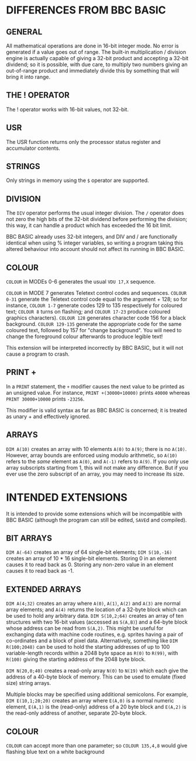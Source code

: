 # DIFFERENCES FROM BBC BASIC



## GENERAL

All mathematical operations are done in 16-bit integer mode.  No error is generated
if a value goes out of range.  The built-in multiplication / division engine is
actually capable of giving a 32-bit product and accepting a 32-bit dividend; so it
is possible, with due care, to multiply two numbers giving an out-of-range product
and immediately divide this by something that will bring it into range.

## THE ! OPERATOR

The ! operator works with 16-bit values, not 32-bit.

## USR

The USR function returns only the processor status register and accumulator contents.

## STRINGS

Only strings in memory using the `$` operator are supported.

## DIVISION

The `DIV` operator performs the usual integer division.  The `/` operator does
not zero the high bits of the 32-bit dividend before performing the division;
this way, it can handle a product which has exceeded the 16 bit limit.

BBC BASIC already uses 32-bit integers, and DIV and / are functionally identical
when using % integer variables, so writing a program taking this altered
behaviour into account should not affect its running in BBC BASIC.

## COLOUR

`COLOUR` in MODEs 0-6 generates the usual `VDU 17,X` sequence.

`COLOUR` in MODE 7 generates Teletext control codes and sequences.  `COLOUR 0-31`
generate the Teletext control code equal to the argument + 128; so for instance,
`COLOUR 1-7` generate codes 129 to 135 respectively for coloured text; `COLOUR 8`
turns on flashing; and `COLOUR 17-23` produce coloured graphics characters).
`COLOUR 128` generates character code 156 for a black background.
`COLOUR 129-135` generate the appropriate code for the same coloured text,
followed by 157 for "change background". You will need to change the foreground
colour afterwards to produce legible text!

This extension will be interpreted incorrectly by BBC BASIC, but it will not cause
a program to crash.

## PRINT +

In a `PRINT` statement, the `+` modifier causes the next value to be printed as an
unsigned value.  For instance, `PRINT +(30000+10000)` prints `40000` whereas
`PRINT 30000+10000` prints `-23256`.

This modifier is valid syntax as far as BBC BASIC is concerned; it is treated as
unary + and effectively ignored.

## ARRAYS

`DIM A(10)` creates an array with 10 elements `A(0)` to `A(9)`; there is no `A(10)`.
However, array bounds are enforced using modulo arithmetic, so `A(10)` refers to
the _same_ element as `A(0)`, and `A(-1)` refers to `A(9)`.  If you only use array
subscripts starting from 1, this will not make any difference.  But if you ever use
the zero subscript of an array, you may need to increase its size.


# INTENDED EXTENSIONS

It is intended to provide some extensions which will be incompatible with BBC BASIC
(although the program can still be edited, `SAVE`d and compiled).

## BIT ARRAYS

`DIM A(-64)` creates an array of 64 single-bit elements; `DIM S(10,-16)` creates an
array of 10 * 16 single-bit elements.  Storing 0 in an element causes it to read back
as 0.  Storing any non-zero value in an element causes it to read back as -1.

## EXTENDED ARRAYS

`DIM A(4;32)` creates an array where `A(0)`, `A(1)`, `A(2)` and `A(3)` are normal
array elements; and `A(4)` returns the location of a 32-byte block which can be used
to hold any arbitrary data.  `DIM S(10,2;64)` creates an array of ten structures with
two 16-bit values  (accessed as `S(A,B)`)  and a 64-byte block whose address can be
read from `S(A,2)`.  This might be useful for exchanging data with machine code
routines, e.g. sprites having a pair of co-ordinates and a block of pixel data.
Alternatively, something like `DIM R(100;2048)` can be used to hold the starting
addresses of up to 100 variable-length records within a 2048 byte space as `R(0)`
to `R(99)`, with `R(100)` giving the starting address of the 2048 byte block.

`DIM N(20,0;40)` creates a read-only array `N(0)` to `N(19)` which each give the
address of a 40-byte block of memory.  This can be used to emulate (fixed size)
string arrays.

Multiple blocks may be specified using additional semicolons.  For example,
`DIM E(10,1;20;20)` creates an array where `E(A,0)` is a normal numeric element,
`E(A,1)` is the (read-only) address of a 20 byte block and `E(A,2)` is the read-only
address of another, separate 20-byte block.

## COLOUR

`COLOUR` can accept more than one parameter; so `COLOUR 135,4,8` would give flashing
blue text on a white background
